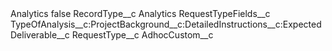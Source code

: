 <?xml version="1.0" encoding="UTF-8"?>
<CustomMetadata xmlns="http://soap.sforce.com/2006/04/metadata" xmlns:xsi="http://www.w3.org/2001/XMLSchema-instance" xmlns:xsd="http://www.w3.org/2001/XMLSchema">
    <label>Analytics</label>
    <protected>false</protected>
    <values>
        <field>RecordType__c</field>
        <value xsi:type="xsd:string">Analytics</value>
    </values>
    <values>
        <field>RequestTypeFields__c</field>
        <value xsi:type="xsd:string">TypeOfAnalysis__c:ProjectBackground__c:DetailedInstructions__c:ExpectedDeliverable__c</value>
    </values>
    <values>
        <field>RequestType__c</field>
        <value xsi:type="xsd:string">AdhocCustom__c</value>
    </values>
</CustomMetadata>
